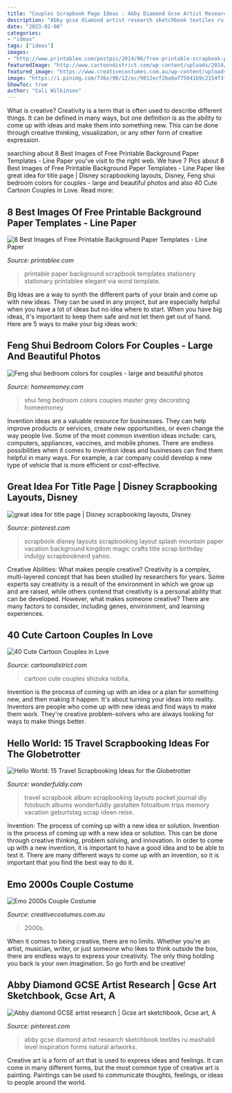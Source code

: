 ```yaml
---
title: "Couples Scrapbook Page Ideas : Abby Diamond Gcse Artist Research"
description: "Abby gcse diamond artist research sketchbook textiles ru mashabli level inspiration forms natural artworks"
date: "2023-02-08"
categories:
- "ideas"
tags: ["ideas"]
images:
- "http://www.printablee.com/postpic/2014/06/free-printable-scrapbook-paper_288620.jpg"
featuredImage: "http://www.cartoondistrict.com/wp-content/uploads/2014/07/Cute-Cartoon-Couples-in-Love0121.jpg"
featured_image: "https://www.creativecostumes.com.au/wp-content/uploads/2017/03/emo-couple1-768x1024.jpg"
image: "https://i.pinimg.com/736x/90/12/ec/9012ecf2ba8af75841b9c2154f3fd46e.jpg"
ShowToc: true
author: "Cali Wilkinson"
---
```



What is creative?
Creativity is a term that is often used to describe different things. It can be defined in many ways, but one definition is as the ability to come up with ideas and make them into something new. This can be done through creative thinking, visualization, or any other form of creative expression.

	

		
searching about 8 Best Images of Free Printable Background Paper Templates - Line Paper you've visit to the right web. We have 7 Pics about 8 Best Images of Free Printable Background Paper Templates - Line Paper like great idea for title page | Disney scrapbooking layouts, Disney, Feng shui bedroom colors for couples - large and beautiful photos and also 40 Cute Cartoon Couples in Love. Read more:
		
    
## 8 Best Images Of Free Printable Background Paper Templates - Line Paper

<img loading=lazy src="http://www.printablee.com/postpic/2014/06/free-printable-scrapbook-paper_288620.jpg" onerror="this.onerror=null;this.src='https://tse2.mm.bing.net/th?id=OIP.lQ225rRj9aTPe9dM99EfCQHaJj&amp;pid=15.1';" alt="8 Best Images of Free Printable Background Paper Templates - Line Paper">

_Source: printablee.com_

>printable paper background scrapbook templates stationery stationary printablee elegant via word template. 

	

Big Ideas are a way to synth the different parts of your brain and come up with new ideas. They can be used in any project, but are especially helpful when you have a lot of ideas but no idea where to start. When you have big ideas, it's important to keep them safe and not let them get out of hand. Here are 5 ways to make your big ideas work: 

    
## Feng Shui Bedroom Colors For Couples - Large And Beautiful Photos

<img loading=lazy src="http://homeemoney.com/wp-content/uploads/2016/07/feng-shui-bedroom-colors-for-couples-1.jpg" onerror="this.onerror=null;this.src='https://tse2.mm.bing.net/th?id=OIP.5IJF1lluVsQQT1zvzVBiHAHaF5&amp;pid=15.1';" alt="Feng shui bedroom colors for couples - large and beautiful photos">

_Source: homeemoney.com_

>shui feng bedroom colors couples master grey decorating homeemoney. 

	

Invention ideas are a valuable resource for businesses. They can help improve products or services, create new opportunities, or even change the way people live. Some of the most common invention ideas include: cars, computers, appliances, vaccines, and mobile phones. There are endless possibilities when it comes to invention ideas and businesses can find them helpful in many ways. For example, a car company could develop a new type of vehicle that is more efficient or cost-effective.

    
## Great Idea For Title Page | Disney Scrapbooking Layouts, Disney

<img loading=lazy src="https://i.pinimg.com/736x/5d/1a/33/5d1a33e5f5cd654754fc648ed7848e99--disney-scrapbook-pages-scrapbook-page-layouts.jpg" onerror="this.onerror=null;this.src='https://tse3.mm.bing.net/th?id=OIP.h-4CmmPY--JwvuU5_ots8AHaHa&amp;pid=15.1';" alt="great idea for title page | Disney scrapbooking layouts, Disney">

_Source: pinterest.com_

>scrapbook disney layouts scrapbooking layout splash mountain paper vacation background kingdom magic crafts title scrap birthday indulgy scrapbooknerd yahoo. 

	

Creative Abilities: What makes people creative?
Creativity is a complex, multi-layered concept that has been studied by researchers for years. Some experts say creativity is a result of the environment in which we grow up and are raised, while others contend that creativity is a personal ability that can be developed. However, what makes someone creative? There are many factors to consider, including genes, environment, and learning experiences.

    
## 40 Cute Cartoon Couples In Love

<img loading=lazy src="http://www.cartoondistrict.com/wp-content/uploads/2014/07/Cute-Cartoon-Couples-in-Love0121.jpg" onerror="this.onerror=null;this.src='https://tse2.mm.bing.net/th?id=OIP.zNYZLJdUBWuuOvS0lx7mEQHaM0&amp;pid=15.1';" alt="40 Cute Cartoon Couples in Love">

_Source: cartoondistrict.com_

>cartoon cute couples shizuka nobita. 

	

Invention is the process of coming up with an idea or a plan for something new, and then making it happen. It's about turning your ideas into reality. Inventors are people who come up with new ideas and find ways to make them work. They're creative problem-solvers who are always looking for ways to make things better.

    
## Hello World: 15 Travel Scrapbooking Ideas For The Globetrotter

<img loading=lazy src="https://cdn.wonderfuldiy.com/wp-content/uploads/2017/10/Pocket-pages-photo-album.jpg" onerror="this.onerror=null;this.src='https://tse3.mm.bing.net/th?id=OIP.dTo19QbuOT_PrQcR_ALO-AHaJ-&amp;pid=15.1';" alt="Hello World: 15 Travel Scrapbooking Ideas for the Globetrotter">

_Source: wonderfuldiy.com_

>travel scrapbook album scrapbooking layouts pocket journal diy fotobuch albums wonderfuldiy gestalten fotoalbum trips memory vacation geburtstag scrap ideen reise. 

	

Invention: The process of coming up with a new idea or solution.
Invention is the process of coming up with a new idea or solution. This can be done through creative thinking, problem solving, and innovation. In order to come up with a new invention, it is important to have a good idea and to be able to test it. There are many different ways to come up with an invention, so it is important that you find the best way to do it.

    
## Emo 2000s Couple Costume

<img loading=lazy src="https://www.creativecostumes.com.au/wp-content/uploads/2017/03/emo-couple1-768x1024.jpg" onerror="this.onerror=null;this.src='https://tse2.mm.bing.net/th?id=OIP.k7ZygK2hIx1EQBobH29Z7AHaJ4&amp;pid=15.1';" alt="Emo 2000s Couple Costume">

_Source: creativecostumes.com.au_

>2000s. 

	

When it comes to being creative, there are no limits. Whether you're an artist, musician, writer, or just someone who likes to think outside the box, there are endless ways to express your creativity. The only thing holding you back is your own imagination. So go forth and be creative!

    
## Abby Diamond GCSE Artist Research | Gcse Art Sketchbook, Gcse Art, A

<img loading=lazy src="https://i.pinimg.com/736x/90/12/ec/9012ecf2ba8af75841b9c2154f3fd46e.jpg" onerror="this.onerror=null;this.src='https://tse3.mm.bing.net/th?id=OIP.BJ75h7bNL68fkPrQcOHgvgHaJ3&amp;pid=15.1';" alt="Abby diamond GCSE artist research | Gcse art sketchbook, Gcse art, A">

_Source: pinterest.com_

>abby gcse diamond artist research sketchbook textiles ru mashabli level inspiration forms natural artworks. 

	

Creative art is a form of art that is used to express ideas and feelings. It can come in many different forms, but the most common type of creative art is painting. Paintings can be used to communicate thoughts, feelings, or ideas to people around the world.

